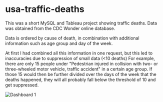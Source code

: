 # usa-traffic-deaths
This was a short MySQL and Tableau project showing traffic deaths. Data was obtained from the CDC Wonder online database.

Data is ordered by cause of death, in combination with additional information such as age group and day of the week. 

At first I had combined all this information in one request, but this led to inaccuracies due to suppression of small data (<10 deaths)
For example, there are only 15 people under "Pedestrian injured in collision with two- or three-wheeled motor vehicle, traffic accident" in a certain age group. 
If those 15 would then be further divided over the days of the week that the deaths happened, they will all probably fall below the threshold of 10 and get suppressed.

![Dashboard 1](https://github.com/djboek42/usa-traffic-deaths/assets/78880986/127dc943-34bf-4717-a790-0607fcc6e197)
